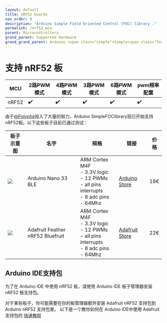 ```yaml
---
layout: default
title: nRF52 boards
nav_order: 9
description: "Arduino Simple Field Oriented Control (FOC) library ."
permalink: /nrf52_mcu
parent: Microcontrollers
grand_parent: Supported Hardware
grand_grand_parent: Arduino <span class="simple">Simple<span class="foc">FOC</span>library</span>nRF52 boards support
---
```


# 支持 nRF52 板

MCU | 2路PWM模式 | 4路PWM模式 | 3路PWM模式 | 6路PWM模式 | pwm频率配置
--- | --- |--- |--- |--- |--- 
nRF52 | ✔️ | ✔️ | ✔️ | ✔️ | ✔️ 

由于[@Polyphe](https://github.com/Polyphe)投入了大量的努力，Arduino <span>Simple<span>FOC</span></span>library现已开始支持nRF52板。以下这些板子目前已通过测试：

 板子示意图 | 名字 | 规格                                                         | 链接                                                         | 价格 
---- | --- | --- | --- | --- 
[<img src="extras/Images/nano33_ble.jpg" class="imgtable150">](https://store.arduino.cc/arduino-mkr1000-wifi) | Arduino Nano 33 BLE |  ARM Cortex M4F <br>- 3.3V logic<br> - 12 PWMs<br> - all pins interrupts <br>- 8 adc pins<br>- 64Mhz| [Arduino Store](https://store.arduino.cc/arduino-mkr1000-wifi) | 18€ 
[<img src="extras/Images/bluefruit_le.jpg" class="imgtable150">](https://www.adafruit.com/product/3406) | Adafruit Feather nRF52 Bluefruit | ARM Cortex M4F <br>- 3.3V logic<br> - 12 PWMs<br> - all pins interrupts <br>- 8 adc pins<br>- 64Mhz|[Adafruit Store](https://www.adafruit.com/product/3406) | 22€ 


## Arduino IDE支持包
为了在 Arduino IDE 中使用 nRF52 板，请使用 Arduino IDE 板子管理器安装 nRF52 板支持包。

对于某些板子，你可能需要在你的板管理器额外安装 Adafruit nRF52 支持包到 Arduino nRF52 支持包里。 以下是一个教你如何在 Arduino IDE中使用 Adafruit 支持包的 [快速教程](https://learn.adafruit.com/bluefruit-nrf52-feather-learning-guide/arduino-bsp-setup) 





